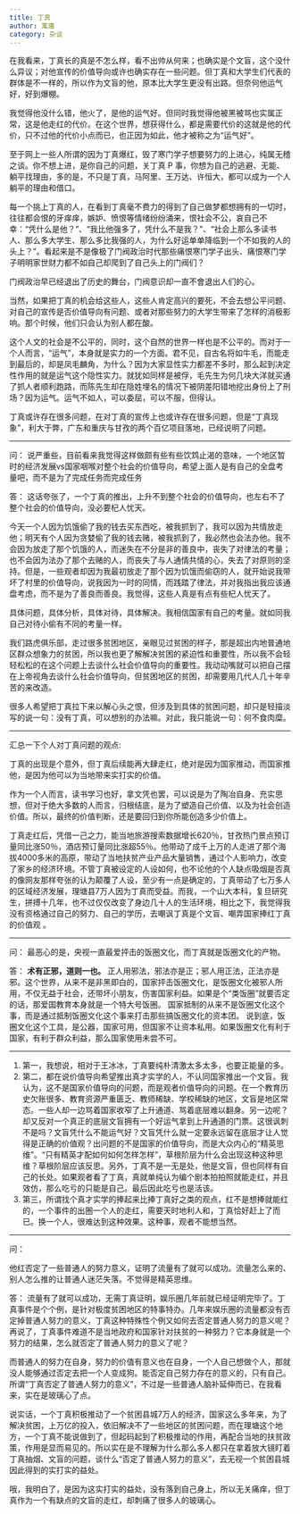 ```yaml
---
title: 丁真
author: 寓庸
category: 杂谈
---
```

在我看来，丁真长的真是不怎么样，看不出帅从何来；也确实是个文盲，这个没什么异议；对他宣传的价值导向或许也确实存在一些问题。但丁真和大学生们代表的群体是不一样的，所以作为文盲的他，原本比大学生更没有出路。但奈何他运气好，好到爆棚。

我觉得他没什么错，他火了，是他的运气好。但同时我觉得他被黑被骂也实属正常，这是他走红的代价。在这个世界，想获得什么，都是需要代价的这就是他的代价，只不过他的代价小点而已，也正因为如此，他才被称之为“运气好”。

至于网上一些人所谓的因为丁真爆红，毁了寒门学子想要努力的上进心，纯属无稽之谈。你不想上进，是你自己的问题，关丁真 P 事，你想为自己的逃避、无能、躺平找理由，多的是，不只是丁真，马阿里、王万达、许恒大，都可以成为一个人躺平的理由和借口。

每一个挑上丁真的人，在看到丁真毫不费力的得到了自己做梦都想拥有的一切时，往往都会恨的牙痒痒，嫉妒、愤恨等情绪纷纷涌来，恨社会不公，哀自己不幸：“凭什么是他？”、“我比他强多了，凭什么不是我？”、“社会上那么多读书人、那么多大学生、那么多比我强的人，为什么好运单单降临到一个不如我的人的头上？”。看起来是不是像极了门阀政治时代那些痛恨寒门学子出头、痛恨寒门学子明明家世财力都不如自己却爬到了自己头上的门阀们？

 门阀政治早已经退出了历史的舞台，门阀意识却一直不會退出人们的心。

当然，如果把丁真的机会给这些人，这些人肯定高兴的要死，不会去想公平问题、对自己的宣传是否价值导向有问题、或者对那些努力的大学生带来了怎样的消极影响。那个时候，他们只会认为别人都在酸。

这个人文的社会是不公平的，同时，这个自然的世界一样也是不公平的。而对于一个人而言，“运气”，本身就是实力的一个方面。君不见，自古名将如牛毛，而能走到最后的，却是凤毛麟角，为什么？因为大家显性实力都差不多时，那么起到决定性作用的就是运气这个隐性实力。就犹如同样是被俘，毛先生为何几块大洋就买通了抓人者顺利跑路，而陈先生却在隐姓埋名的情况下被阴差阳错地挖出身份上了刑场？因为运气。运气不如人，可以委屈，可以不服，但得认。

丁真或许存在很多问题，在对丁真的宣传上也或许存在很多问题，但是“丁真现象”，利大于弊，广东和重庆与甘孜的两个百亿项目落地，已经说明了问题。

 ---
问：
说严重些，目前看来我觉得这样做颇有些有些饮鸩止渴的意味，一个地区暂时的经济发展vs国家咽喉对整个社会的价值导向，希望上面人是有自己的全盘考量吧，而不是为了完成任务而完成任务

 答：
 这话夸张了，一个丁真的推出，上升不到整个社会的价值导向，也左右不了整个社会的价值导向，没必要杞人忧天。

今天一个人因为饥饿偷了我的钱去买东西吃，被我抓到了，我可以因为共情放走他；明天有个人因为贪婪偷了我的钱去赌，被我抓到了，我必然也会法办他。我不会因为放走了那个饥饿的人，而迷失在不分是非的善良中，丧失了对律法的考量；也不会因为法办了那个去赌的人，而丧失了与人通情共情的心，失去了对原则的坚持。但是，一些观者却因为我最初放走了那个因为饥饿而偷窃的人，就开始说我带坏了村里的价值导向，说我因为一时的同情，而践踏了律法，并对我指出我应该通盘考虑，而不是为了善良而善良。我觉得，这些人真是有点有些杞人忧天了。

具体问题，具体分析，具体对待，具体解决。我相信国家有自己的考量。就如同我自己对待小偷有不同的考量一样。

我们路虎俱乐部，走过很多贫困地区，亲眼见过贫困的样子，那是超出内地普通地区群众想象力的贫困，所以我也更了解解决贫困的紧迫性和重要性，所以我不会轻轻松松的在这个问题上去谈什么社会价值导向的重要性。我动动嘴就可以把自己摆在上帝视角去谈什么社会价值导向，但贫困地区的贫困，却需要用几代人几十年辛苦的来改造。

很多人希望把丁真拉下来以解心头之恨，但涉及到具体的贫困问题，却只是轻描淡写的说一句：没有丁真，可以想别的办法嘛。对此，我只能说一句：何不食肉糜。

---

汇总一下个人对丁真问题的观点:  

丁真的出现是个意外，但丁真后续能再大肆走红，绝对是因为国家推动，而国家推他，是因为他可以为当地带来实打实的价值。  

作为一个人而言，读书学习也好，拿文凭也罢，可以说是为了陶冶自身、充实思想，但对于绝大多数的人而言，归根结底，是为了塑造自己价值、以及为社会创造价值。所以，最终的价值判断，还是要回归到你所能创造多少价值上。  

丁真走红后，凭借一己之力，能当地旅游搜索数据增长620％，甘孜热门景点预订量同比涨50％，酒店预订量同比涨超55％。他带动了成千上万的人走进了那个海拔4000多米的高原，带动了当地扶贫产业产品大量销售，通过个人影响力，改变了家乡的经济环境。不管丁真被设定的人设如何，也不论他的个人缺点吸烟是否真的像网友那样夸张的认为颠覆了人设，至少有一点是确定的，丁真带动了七万多人的区域经济发展，理塘县7万人因为丁真而受益。而我，一个山大本科，复旦研究生，拼搏十几年，也不过仅仅改变了身边几十人的生活环境，相比之下，我觉得我没有资格通过自己的努力、自己的学历，去嘲讽丁真是个文盲、嘲弄国家捧红丁真的价值观 。

---
问：
最恶心的是，央视一直最爱抨击的饭圈文化，而丁真就是饭圈文化的产物。

答：
**术有正邪，道则一也。** 正人用邪法，邪法亦是正；邪人用正法，正法亦是邪。这个世界，从来不是非黑即白的，国家抨击饭圈文化，是饭圈文化被邪人所用，不仅无益于社会，还带坏小朋友，伤害国家利益。如果是个“类饭圈”就要否定的话，那爱国教育本身就是一个特大号饭圈。 国家抵制的从来不是饭圈文化这个事，而是通过抵制饭圈文化这个事来打击那些搞饭圈文化的资本团。 说到底，饭圈文化这个工具，是公器，国家可用，但国家不让资本私用。如果饭圈文化有利于国家，有利于群众利益，那么国家使用未尝不可。  

 ---
 
1. 第一，我想说，相对于王冰冰，丁真要纯朴清激太多太多，也要正能量的多。  
2. 第二，都在说价值导向希望推出真才实学的人，不认同国家推出一个文盲。我认为，这不是国家价值导向的问题，而是观者价值导向的问题。在一个教育历史欠账很多、教育资源严重匮乏、教师稀缺、学校稀缺的地区，文盲是地区常态。一些人却一边骂着国家收窄了上升通道、骂着底层难以翻身。另一边呢？却又反对一个真正的底层文盲拥有一个好运气拿到上升通道的门票。这很讽刺不是吗？文盲凭什么不能运气好？文盲凭什么就一定要永远留在底层才让人觉得是正确的价值观？出问题的不是国家的价值导向，而是大众内心的“精英思维”。“只有精英才配如何如何怎样怎样”，草根阶层为什么会出现这种这种思维？草根阶层应该反思。另外，丁真不是一无是处，他是文盲，但也同样有自己的长处。如果观者看了丁真，真就单纯认为编个剧本拍拍照就能走红，并且效仿，那么吃亏的只能是自己。最后因此吃亏也是活该。  
3. 第三，所谓找个真才实学的捧起来比捧丁真好之类的观点，红不是想捧就能红的，一个事件的出圈一个人的走红，需要天时地利人和，丁真恰好赶上了而已。换一个人，很难达到这种效果。这种事，观者不能想当然。

---
问：

他红否定了一些普通人的努力意义，证明了流量有了就可以成功。流量怎么来的、别人怎么推的让普通人迷茫失落。不觉得是精英思维。  

答：
流量有了就可以成功，无需丁真证明，娱乐圈几年前就已经证明完毕了。丁真事件是个个例，是针对极度贫困地区的特事特办。几年来娱乐圈的流量都没有否定掉普通人努力的意义，丁真这种特殊性个例又如何去否定普通人努力的意义呢？再说了，丁真事件难道不是当地政府和国家针对扶贫的一种努力？它本身就是一个努力的结果，怎么就否定了普通人努力的意义了呢？

而普通人的努力在自身，努力的价值有意义也在自身，一个人自己想做个人，那就没人能够通过否定去把一个人变成狗。能否定自己努力存在的意义的，只有自己。所谓“丁真否定了普通人努力的意义”，不过是一些普通人脑补延伸而已，在我看来，实在是玻璃心了点。

说实话，一个丁真积极推动了一个贫困县城7万人的经济，国家这么多年来，为了解决贫困，上万亿的投入，依旧解决不了一些地区的贫困问题，而在理塘这个地方，一个丁真不能说做到了，但起码起到了积极推动的作用，再配合当地的扶贫政策，作用是显而易见的。所以实在是不理解为什么那么多人都只在拿着放大镜盯着丁真抽烟、文盲的问题，谈什么“否定了普通人努力的意义”，去无视一个贫困县城因此得到的实打实的益处。

哦，我明白了，是因为这实打实的益处，没有落到自己身上，所以无关痛痒，但丁真作为一个有缺点的文盲的走红，却刺痛了很多人的玻璃心。
